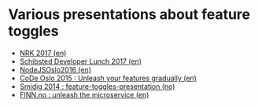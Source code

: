 Various presentations about feature toggles
============================

- [NRK 2017 (en)](http://ivarconr.github.io/feature-toggles-presentation/NRK-2017)
- [Schibsted Developer Lunch 2017 (en)](http://ivarconr.github.io/feature-toggles-presentation/sch-dev-lunch-2017/#1)
- [NodeJSOslo2016 (en)](http://ivarconr.github.io/feature-toggles-presentation/NodeJSOslo2016)
- [CoDe Oslo 2015 : Unleash your features gradually (en)](http://ivarconr.github.io/feature-toggles-presentation/CoDeOSL2015)
- [Smidig 2014 : feature-toggles-presentation (no)](http://ivarconr.github.io/feature-toggles-presentation/smidig2014)
- [FINN.no : unleash the microservice (en)](http://ivarconr.github.io/feature-toggles-presentation/unleash_the_microservice)

